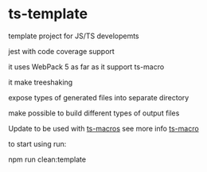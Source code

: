 # ts-template

template project for JS/TS developemts

jest with code coverage support

it uses WebPack 5 as far as it support ts-macro

it make treeshaking

expose types of generated files into separate directory

make possible to build different types of output files

Update to be used with [ts-macros](https://github.com/GoogleFeud/ts-macros)
see more info [ts-macro](https://googlefeud.github.io/ts-macros/index.html)

to start using run:

npm run clean:template
